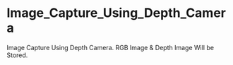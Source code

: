 # Image_Capture_Using_Depth_Camera
Image Capture Using Depth Camera. RGB Image &amp; Depth Image Will be Stored.
